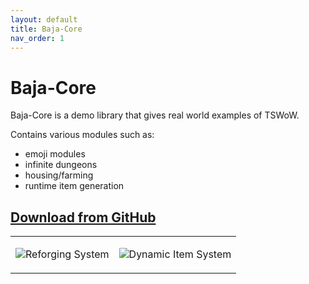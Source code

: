 ```yaml
---
layout: default
title: Baja-Core
nav_order: 1
---
```


# Baja-Core

Baja-Core is a demo library that gives real world examples of TSWoW.

Contains various modules such as:

- emoji modules
- infinite dungeons
- housing/farming
- runtime item generation

## [**Download from GitHub**](https://github.com/bajahouse/baja-core)

<!-- "table-layout: fixed; width: 100%;" -->
<table class="gt" style={{"table-layout": "fixed", width: "100%"}}>
    <tr>
        <td><p><img class="mi" src="https://i.imgur.com/O8CSUyt.png" />Reforging System</p></td>
        <td><p><img class="mi" src="https://i.imgur.com/LFIGzvp.png" />Dynamic Item System</p></td>
    </tr>
</table>
